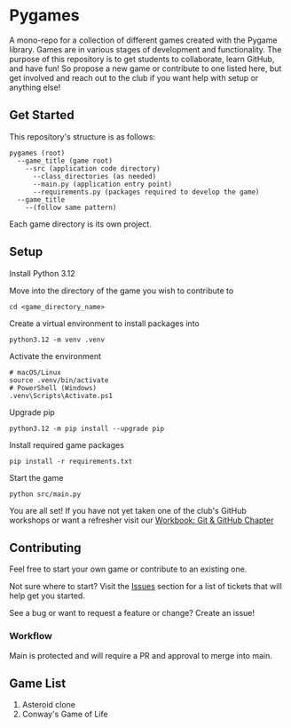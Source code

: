# Pygames

A mono-repo for a collection of different games created with the Pygame library. Games are in various stages of development and functionality. The purpose of this repository is to get students to collaborate, learn GitHub, and have fun! So propose a new game or contribute to one listed here, but get involved and reach out to the club if you want help with setup or anything else!

## Get Started

This repository's structure is as follows:

```shell
pygames (root)
  --game_title (game root)
    --src (application code directory)
      --class_directories (as needed)
      --main.py (application entry point)
      --requirements.py (packages required to develop the game)
  --game_title
    --(follow same pattern)
```

Each game directory is its own project.

## Setup

Install Python 3.12

Move into the directory of the game you wish to contribute to

```shell
cd <game_directory_name>
```

Create a virtual environment to install packages into

```shell
python3.12 -m venv .venv
```

Activate the environment
```shell
# macOS/Linux
source .venv/bin/activate
# PowerShell (Windows)
.venv\Scripts\Activate.ps1
```

Upgrade pip

```shell
python3.12 -m pip install --upgrade pip
```

Install required game packages

```shell
pip install -r requirements.txt
```

Start the game

```shell
python src/main.py
```

You are all set! If you have not yet taken one of the club's GitHub workshops or want a refresher visit our [Workbook: Git & GitHub Chapter](https://nsccs.github.io/git_and_github_workshop/index.html)

## Contributing

Feel free to start your own game or contribute to an existing one.

Not sure where to start? Visit the [Issues](https://github.com/nsccs/pygames/issues) section for a list of tickets that will help get you started.

See a bug or want to request a feature or change? Create an issue!

### Workflow

Main is protected and will require a PR and approval to merge into main.

## Game List

1. Asteroid clone
2. Conway's Game of Life

